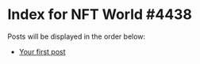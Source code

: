 # Index for NFT World #4438
Posts will be displayed in the order below:

- [Your first post](./001-first.md)

